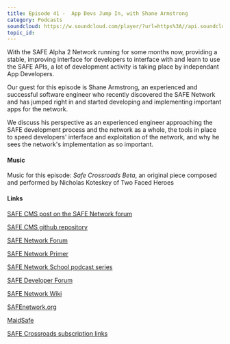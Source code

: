 ```yaml
---
title: Episode 41 -  App Devs Jump In, with Shane Armstrong
category: Podcasts
soundcloud: https://w.soundcloud.com/player/?url=https%3A//api.soundcloud.com/tracks/405720135
topic_id: 
---
```


With the SAFE Alpha 2 Network running for some months now, providing a stable, improving interface for developers to interface with and learn to use the SAFE APIs, a lot of development activity is taking place by independant App Developers.

Our guest for this episode is Shane Armstrong, an experienced and successful software engineer who recently discovered the SAFE Network and has jumped right in and started developing and implementing important apps for the network. 

We discuss his perspective as an experienced engineer approaching the SAFE development process and the network as a whole, the tools in place to speed developers' interface and exploitation of the network, and why he sees the network's implementation as so important. 

<!-- more -->

#### Music

Music for this episode: *Safe Crossroads Beta*, an original piece composed and performed by Nicholas Koteskey of Two Faced Heroes

#### Links

[SAFE CMS post on the SAFE Network forum](https://safenetforum.org/t/safe-cms-censorship-is-a-thing-of-the-past/20419)

[SAFE CMS github repository](https://github.com/badcodeltd/safecms/)

[SAFE Network Forum](https://safenetforum.org/)

[SAFE Network Primer](http://safenetworkprimer.com/)

[SAFE Network School podcast series](https://safecrossroads.net/safe-network-school/)

[SAFE Developer Forum](https://forum.safedev.org/)

[SAFE Network Wiki](https://safenetwork.wiki/en/Main_Page) 

[SAFEnetwork.org](https://safenetwork.org)

[MaidSafe](http://maidsafe.net)

[SAFE Crossroads subscription links](https://safecrossroads.net/subscribe/)
